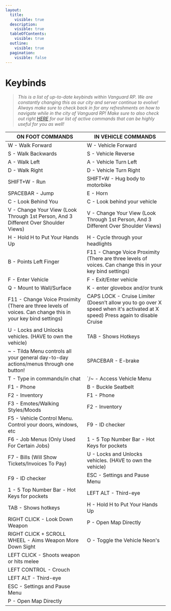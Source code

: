 ```yaml
---
layout:
  title:
    visible: true
  description:
    visible: true
  tableOfContents:
    visible: true
  outline:
    visible: true
  pagination:
    visible: false
---
```


# Keybinds

> _This is a list of up-to-date keybinds within Vanguard RP. We are constantly changing this as our city and server continue to evolve! Always make sure to check back in for any refreshments on how to navigate while in the city of Vanguard RP! Make sure to also check out right_ [_HERE_](chat-commands.md) _for our list of active commands that can be highly useful for you as well!_

| ON FOOT COMMANDS                                                                                           | IN VEHICLE COMMANDS                                                                                                            |
| ---------------------------------------------------------------------------------------------------------- | ------------------------------------------------------------------------------------------------------------------------------ |
| W - Walk Forward                                                                                           | W - Vehicle Forward                                                                                                            |
| S - Walk Backwards                                                                                         | S - Vehicle Reverse                                                                                                            |
| A - Walk Left                                                                                              | A - Vehicle Turn Left                                                                                                          |
| D - Walk Right                                                                                             | D - Vehicle Turn Right                                                                                                         |
| SHIFT+W - Run                                                                                              | SHIFT+W - Hug body to motorbike                                                                                                |
| SPACEBAR - Jump                                                                                            | E - Horn                                                                                                                       |
| C - Look Behind You                                                                                        | C - Look behind your vehicle                                                                                                   |
| V - Change Your View (Look Through 1st Person, And 3 Different Over Shoulder Views)                        | V - Change Your View (Look Through 1st Person, And 3 Different Over Shoulder Views)                                            |
| H - Hold H to Put Your Hands Up                                                                            | H - Cycle through your headlights                                                                                              |
| B - Points Left Finger                                                                                     | F11 - Change Voice Proximity (There are three levels of voices. Can change this in your key bind settings)                     |
| F - Enter Vehicle                                                                                          | F - Exit/Enter vehicle                                                                                                         |
| Q - Mount to Wall/Surface                                                                                  | K - enter glovebox and/or trunk                                                                                                |
| F11 - Change Voice Proximity (There are three levels of voices. Can change this in your key bind settings) | CAPS LOCK - Cruise Limiter (Doesn’t allow you to go over X speed when it's activated at X speed) Press again to disable Cruise |
| U - Locks and Unlocks vehicles. (HAVE to own the vehicle)                                                  | TAB - Shows Hotkeys                                                                                                            |
| \~ - Tilda Menu controls all your general day-to-day actions/menus through one button!                     | SPACEBAR - E-brake                                                                                                             |
| T - Type in commands/in chat                                                                               | \`/\~ - Access Vehicle Menu                                                                                                    |
| F1 - Phone                                                                                                 | B - Buckle Seatbelt                                                                                                            |
| F2 - Inventory                                                                                             | F1 - Phone                                                                                                                     |
| F3 - Emotes/Walking Styles/Moods                                                                           | F2 - Inventory                                                                                                                 |
| F5 - Vehicle Control Menu. Control your doors, windows, etc                                                | F9 - ID checker                                                                                                                |
| F6 - Job Menus (Only Used For Certain Jobs)                                                                | 1 - 5 Top Number Bar - Hot Keys for pockets                                                                                    |
| F7 - Bills (Will Show Tickets/Invoices To Pay)                                                             | U - Locks and Unlocks vehicles. (HAVE to own the vehicle)                                                                      |
| F9 - ID checker                                                                                            | ESC - Settings and Pause Menu                                                                                                  |
| 1 - 5 Top Number Bar - Hot Keys for pockets                                                                | LEFT ALT - Third-eye                                                                                                           |
| TAB - Shows hotkeys                                                                                        | H - Hold H to Put Your Hands Up                                                                                                |
| RIGHT CLICK - Look Down Weapon                                                                             | P - Open Map Directly                                                                                                          |
| RIGHT CLICK + SCROLL WHEEL - Aims Weapon More Down Sight                                                   | O - Toggle the Vehicle Neon's                                                                                                  |
| LEFT CLICK - Shoots weapon or hits melee                                                                   |                                                                                                                                |
| LEFT CONTROL - Crouch                                                                                      |                                                                                                                                |
| LEFT ALT - Third-eye                                                                                       |                                                                                                                                |
| ESC - Settings and Pause Menu                                                                              |                                                                                                                                |
| P - Open Map Directly                                                                                      |                                                                                                                                |
